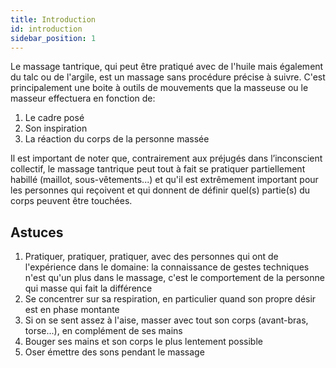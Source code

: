 ```yaml
---
title: Introduction
id: introduction
sidebar_position: 1
---
```


Le massage tantrique, qui peut être pratiqué avec de l'huile mais également du talc ou de l'argile, est un massage sans procédure précise à suivre. C'est principalement une boite à outils de mouvements que la masseuse ou le masseur effectuera en fonction de:

1. Le cadre posé
2. Son inspiration
3. La réaction du corps de la personne massée

Il est important de noter que, contrairement aux préjugés dans l’inconscient collectif, le massage tantrique peut tout à fait se pratiquer partiellement habillé (maillot, sous-vêtements...) et qu'il est extrêmement important pour les personnes qui reçoivent et qui donnent de définir quel(s) partie(s) du corps peuvent être touchées.

## Astuces

1. Pratiquer, pratiquer, pratiquer, avec des personnes qui ont de l'expérience dans le domaine: la connaissance de gestes techniques n'est qu'un plus dans le massage, c'est le comportement de la personne qui masse qui fait la différence
1. Se concentrer sur sa respiration, en particulier quand son propre désir est en phase montante
1. Si on se sent assez à l'aise, masser avec tout son corps (avant-bras, torse...), en complément de ses mains
1. Bouger ses mains et son corps le plus lentement possible
1. Oser émettre des sons pendant le massage
